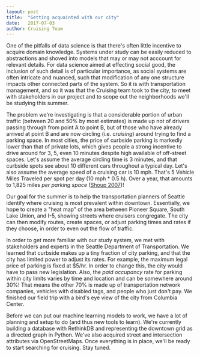 ```yaml
---
layout: post
title:  "Getting acquainted with our city"
date:   2017-07-03
author: Cruising Team
---
```


One of the pitfalls of data science is that there's often little incentive to acquire domain knowledge. Systems under study can be easily reduced to abstractions and shoved into models that may or may not acccount for relevant details. For data science aimed at effecting social good, the inclusion of such detail is of particular importance, as social systems are often intricate and nuanced, such that modification of any one structure impacts other connected parts of the system. So it is with transportation management, and so it was that the Cruising team took to the city, to meet with stakeholders in our project and to scope out the neighborhoods we'll be studying this summer.

The problem we're investigating is that a considerable portion of urban traffic (between 20 and 50% by most estimates) is made up not of drivers passing through from point A to point B, but of those who have already arrived at point B and are now circling (i.e. _cruising_) around trying to find a parking space. In most cities, the price of curbside parking is markedly lower than that of private lots, which gives people a strong incentive to drive around for 3, 5, even 10 minutes despite high available of off-street spaces. Let's assume the average circling time is 3 minutes, and that curbside spots see about 10 different cars throughout a typical day. Let's also assume the average speed of a cruising car is 10 mph. That's 5 Vehicle Miles Traveled per spot per day (10 mph * 0.5 h). Over a year, that amounts to 1,825 miles _per parking space_ ([Shoup 2007](http://shoup.bol.ucla.edu/CruisingForParkingAccess.pdf))!

Our goal for the summer is to help the transportation planners of Seattle identify where cruising is most prevalent within downtown. Essentially, we hope to create a "heat map" of the area between Pioneer Square, South Lake Union, and I-5, showing streets where cruisers congregate. The city can then modify routes, create spaces, or adjust parking times and rates if they choose, in order to even out the flow of traffic.

In order to get more familiar with our study system, we met with stakeholders and experts in the Seattle Department of Transportation. We learned that curbside makes up a tiny fraction of city parking, and that the city has limited power to adjust its rates. For example, the maximum legal price of parking is fixed at $5/hr. In order to change this, the city would have to pass new legislation. Also, the _paid occupancy_ rate for parking within city limits varies by time and location and can be somewhere around 30%! That means the other 70% is made up of transportation network companies, vehicles with disabled tags, and people who just don't pay. We finished our field trip with a bird's eye view of the city from Columbia Center.

Before we can put our machine learning models to work, we have a lot of planning and setup to do (and thus new tools to learn). We're currently building a database with RethinkDB and representing the downtown grid as a directed graph in Python. We've also acquired street and intersection attributes via OpenStreetMaps. Once everything is in place, we'll be ready to start searching for cruising. Stay tuned.
